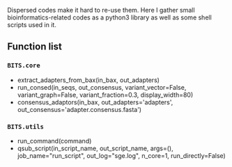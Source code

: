 Dispersed codes make it hard to re-use them. Here I gather small bioinformatics-related codes as a python3 library as well as some shell scripts used in it.

## Function list

### `BITS.core`

* extract_adapters_from_bax(in_bax, out_adapters)
* run_consed(in_seqs, out_consensus, variant_vector=False, variant_graph=False, variant_fraction=0.3, display_width=80)
* consensus_adaptors(in_bax, out_adapters='adapters', out_consensus='adapter.consensus.fasta')

### `BITS.utils`

* run_command(command)
* qsub_script(in_script_name, out_script_name, args=(), job_name="run_script", out_log="sge.log", n_core=1, run_directly=False)
